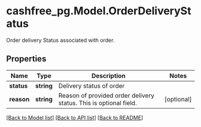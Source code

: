 # cashfree_pg.Model.OrderDeliveryStatus
Order delivery Status associated with order.

## Properties

Name | Type | Description | Notes
------------ | ------------- | ------------- | -------------
**status** | **string** | Delivery status of order | 
**reason** | **string** | Reason of provided order delivery status. This is optional field. | [optional] 

[[Back to Model list]](../README.md#documentation-for-models) [[Back to API list]](../README.md#documentation-for-api-endpoints) [[Back to README]](../README.md)

